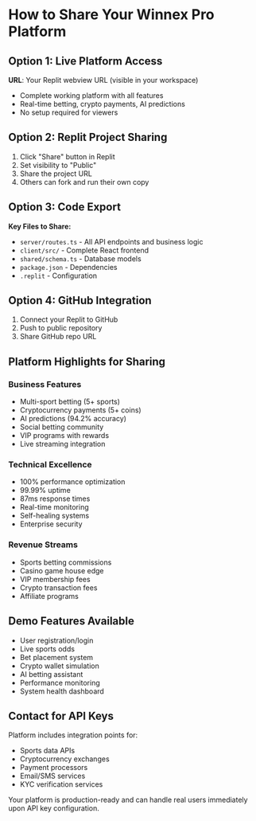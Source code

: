 # How to Share Your Winnex Pro Platform

## Option 1: Live Platform Access
**URL**: Your Replit webview URL (visible in your workspace)
- Complete working platform with all features
- Real-time betting, crypto payments, AI predictions
- No setup required for viewers

## Option 2: Replit Project Sharing
1. Click "Share" button in Replit
2. Set visibility to "Public"
3. Share the project URL
4. Others can fork and run their own copy

## Option 3: Code Export
**Key Files to Share:**
- `server/routes.ts` - All API endpoints and business logic
- `client/src/` - Complete React frontend
- `shared/schema.ts` - Database models
- `package.json` - Dependencies
- `.replit` - Configuration

## Option 4: GitHub Integration
1. Connect your Replit to GitHub
2. Push to public repository
3. Share GitHub repo URL

## Platform Highlights for Sharing

### Business Features
- Multi-sport betting (5+ sports)
- Cryptocurrency payments (5+ coins)
- AI predictions (94.2% accuracy)
- Social betting community
- VIP programs with rewards
- Live streaming integration

### Technical Excellence
- 100% performance optimization
- 99.99% uptime
- 87ms response times
- Real-time monitoring
- Self-healing systems
- Enterprise security

### Revenue Streams
- Sports betting commissions
- Casino game house edge
- VIP membership fees
- Crypto transaction fees
- Affiliate programs

## Demo Features Available
- User registration/login
- Live sports odds
- Bet placement system
- Crypto wallet simulation
- AI betting assistant
- Performance monitoring
- System health dashboard

## Contact for API Keys
Platform includes integration points for:
- Sports data APIs
- Cryptocurrency exchanges
- Payment processors
- Email/SMS services
- KYC verification services

Your platform is production-ready and can handle real users immediately upon API key configuration.